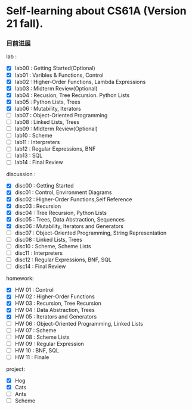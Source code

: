# Self-learning about CS61A (Version 21 fall).
### 目前进展
lab :
- [x] lab00 : Getting Started(Optional)
- [x] lab01 : Varibles & Functions, Control
- [x] lab02 : Higher-Order Functions, Lambda Expressions
- [x] lab03 : Midterm Review(Optional)  
- [x] lab04 : Recusion, Tree Recursion. Python Lists
- [x] lab05 : Python Lists, Trees
- [x] lab06 : Mutability, Iterators
- [ ] lab07 : Object-Oriented Programming
- [ ] lab08 : Linked Lists, Trees
- [ ] lab09 : MIdterm Review(Optional)
- [ ] lab10 : Scheme
- [ ] lab11 :  Interpreters
- [ ] lab12 : Regular Expressions, BNF
- [ ] lab13 : SQL
- [ ] lab14 : Final Review

discussion :
- [x] disc00 : Getting Started
- [x] disc01 : Control, Environment Diagrams
- [x] disc02 :  Higher-Order Functions,Self Reference
- [x] disc03 : Recursion
- [x] disc04 : Tree Recursion, Python Lists
- [x] disc05 : Trees, Data Abstraction, Sequences
- [x] disc06 : Mutability, Iterators and Generators
- [ ] disc07 : Object-Oriented Programming, String Representation
- [ ] disc08 : Linked Lists, Trees
- [ ] disc10 : Scheme, Scheme Lists
- [ ] disc11 : Interpreters
- [ ] disc12 : Regular Expressions, BNF, SQL
- [ ] disc14 : Final Review

homework:
- [x]  HW 01 : Control
- [x]  HW 02 : Higher-Order Functions
- [x]  HW 03 : Recursion, Tree Recursion
- [x]  HW 04 : Data Abstraction, Trees
- [x]  HW 05 : Iterators and Generators
- [ ]  HW 06 : Object-Oriented Programming, Linked Lists
- [ ]  HW 07 : Scheme
- [ ]  HW 08 : Scheme Lists
- [ ]  HW 09 : Regular Expression
- [ ]  HW 10 : BNF, SQL
- [ ]  HW 11 : Finale

project:
- [x] Hog
- [x] Cats
- [ ] Ants
- [ ] Scheme
